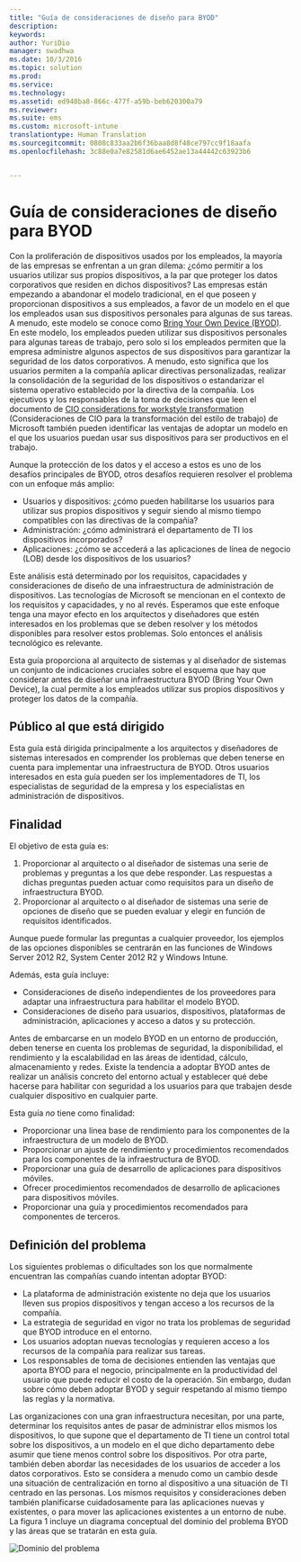 ```yaml
---
title: "Guía de consideraciones de diseño para BYOD"
description: 
keywords: 
author: YuriDio
manager: swadhwa
ms.date: 10/3/2016
ms.topic: solution
ms.prod: 
ms.service: 
ms.technology: 
ms.assetid: ed940ba8-866c-477f-a59b-beb620300a79
ms.reviewer: 
ms.suite: ems
ms.custom: microsoft-intune
translationtype: Human Translation
ms.sourcegitcommit: 0808c833aa2b6f36baa8d8f48ce797cc9f18aafa
ms.openlocfilehash: 3c88e0a7e82581d6ae6452ae13a44442c63923b6


---
```


# Guía de consideraciones de diseño para BYOD

Con la proliferación de dispositivos usados por los empleados, la mayoría de las empresas se enfrentan a un gran dilema: ¿cómo permitir a los usuarios utilizar sus propios dispositivos, a la par que proteger los datos corporativos que residen en dichos dispositivos? Las empresas están empezando a abandonar el modelo tradicional, en el que poseen y proporcionan dispositivos a sus empleados, a favor de un modelo en el que los empleados usan sus dispositivos personales para algunas de sus tareas. A menudo, este modelo se conoce como [Bring Your Own Device (BYOD)](https://technet.microsoft.com/library/dn645493.aspx). En este modelo, los empleados pueden utilizar sus dispositivos personales para algunas tareas de trabajo, pero solo si los empleados permiten que la empresa administre algunos aspectos de sus dispositivos para garantizar la seguridad de los datos corporativos. A menudo, esto significa que los usuarios permiten a la compañía aplicar directivas personalizadas, realizar la consolidación de la seguridad de los dispositivos o estandarizar el sistema operativo establecido por la directiva de la compañía. Los ejecutivos y los responsables de la toma de decisiones que leen el documento de [CIO considerations for workstyle transformation](http://download.microsoft.com/download/5/3/A/53A96632-02E3-416C-B209-D8725AA80AFE/CIO%20Considerations%20for%20Workstyle%20Transformation2.pdf) (Consideraciones de CIO para la transformación del estilo de trabajo) de Microsoft también pueden identificar las ventajas de adoptar un modelo en el que los usuarios puedan usar sus dispositivos para ser productivos en el trabajo.

Aunque la protección de los datos y el acceso a estos es uno de los desafíos principales de BYOD, otros desafíos requieren resolver el problema con un enfoque más amplio:

- Usuarios y dispositivos: ¿cómo pueden habilitarse los usuarios para utilizar sus propios dispositivos y seguir siendo al mismo tiempo compatibles con las directivas de la compañía?
- Administración: ¿cómo administrará el departamento de TI los dispositivos incorporados?
- Aplicaciones: ¿cómo se accederá a las aplicaciones de línea de negocio (LOB) desde los dispositivos de los usuarios?

Este análisis está determinado por los requisitos, capacidades y consideraciones de diseño de una infraestructura de administración de dispositivos. Las tecnologías de Microsoft se mencionan en el contexto de los requisitos y capacidades, y no al revés. Esperamos que este enfoque tenga una mayor efecto en los arquitectos y diseñadores que estén interesados en los problemas que se deben resolver y los métodos disponibles para resolver estos problemas. Solo entonces el análisis tecnológico es relevante.

Esta guía proporciona al arquitecto de sistemas y al diseñador de sistemas un conjunto de indicaciones cruciales sobre el esquema que hay que considerar antes de diseñar una infraestructura BYOD (Bring Your Own Device), la cual permite a los empleados utilizar sus propios dispositivos y proteger los datos de la compañía.

## Público al que está dirigido

Esta guía está dirigida principalmente a los arquitectos y diseñadores de sistemas interesados en comprender los problemas que deben tenerse en cuenta para implementar una infraestructura de BYOD. Otros usuarios interesados en esta guía pueden ser los implementadores de TI, los especialistas de seguridad de la empresa y los especialistas en administración de dispositivos.</para>
    
## Finalidad
  
El objetivo de esta guía es:

1. Proporcionar al arquitecto o al diseñador de sistemas una serie de problemas y preguntas a los que debe responder. Las respuestas a dichas preguntas pueden actuar como requisitos para un diseño de infraestructura BYOD.
2. Proporcionar al arquitecto o al diseñador de sistemas una serie de opciones de diseño que se pueden evaluar y elegir en función de requisitos identificados. 

Aunque puede formular las preguntas a cualquier proveedor, los ejemplos de las opciones disponibles se centrarán en las funciones de Windows Server 2012 R2, System Center 2012 R2 y Windows Intune.

Además, esta guía incluye:

- Consideraciones de diseño independientes de los proveedores para adaptar una infraestructura para habilitar el modelo BYOD. 
- Consideraciones de diseño para usuarios, dispositivos, plataformas de administración, aplicaciones y acceso a datos y su protección.

Antes de embarcarse en un modelo BYOD en un entorno de producción, deben tenerse en cuenta los problemas de seguridad, la disponibilidad, el rendimiento y la escalabilidad en las áreas de identidad, cálculo, almacenamiento y redes. Existe la tendencia a adoptar BYOD antes de realizar un análisis concreto del entorno actual y establecer qué debe hacerse para habilitar con seguridad a los usuarios para que trabajen desde cualquier dispositivo en cualquier parte.

Esta guía *no* tiene como finalidad:

- Proporcionar una línea base de rendimiento para los componentes de la infraestructura de un modelo de BYOD. 
- Proporcionar un ajuste de rendimiento y procedimientos recomendados para los componentes de la infraestructura de BYOD.
- Proporcionar una guía de desarrollo de aplicaciones para dispositivos móviles.
- Ofrecer procedimientos recomendados de desarrollo de aplicaciones para dispositivos móviles.
- Proporcionar una guía y procedimientos recomendados para componentes de terceros.

## Definición del problema

Los siguientes problemas o dificultades son los que normalmente encuentran las compañías cuando intentan adoptar BYOD:

- La plataforma de administración existente no deja que los usuarios lleven sus propios dispositivos y tengan acceso a los recursos de la compañía.
- La estrategia de seguridad en vigor no trata los problemas de seguridad que BYOD introduce en el entorno.
- Los usuarios adoptan nuevas tecnologías y requieren acceso a los recursos de la compañía para realizar sus tareas.
- Los responsables de toma de decisiones entienden las ventajas que aporta BYOD para el negocio, principalmente en la productividad del usuario que puede reducir el costo de la operación. Sin embargo, dudan sobre cómo deben adoptar BYOD y seguir respetando al mismo tiempo las reglas y la normativa.

Las organizaciones con una gran infraestructura necesitan, por una parte, determinar los requisitos antes de pasar de administrar ellos mismos los dispositivos, lo que supone que el departamento de TI tiene un control total sobre los dispositivos, a un modelo en el que dicho departamento debe asumir que tiene menos control sobre los dispositivos. Por otra parte, también deben abordar las necesidades de los usuarios de acceder a los datos corporativos. Esto se considera a menudo como un cambio desde una situación de centralización en torno al dispositivo a una situación de TI centrado en las personas. Los mismos requisitos y consideraciones deben también planificarse cuidadosamente para las aplicaciones nuevas y existentes, o para mover las aplicaciones existentes a un entorno de nube. La figura 1 incluye un diagrama conceptual del dominio del problema BYOD y las áreas que se tratarán en esta guía.

![Dominio del problema](./media/BYOD_Figure1.png)




<!--HONumber=Oct16_HO1-->


